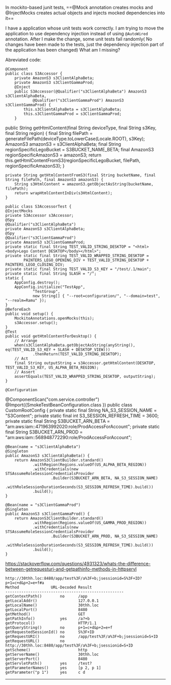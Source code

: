 In mockito-based junit tests, ==@Mock annotation creates mocks and @InjectMocks creates actual objects and injects mocked dependencies into it==

I have a application whose unit tests work correctly. 
I am trying to move the application to use dependency injection instead of using `@AutoWired` annotation. 
After I make the change, some unit tests fail randomly(
    No changes have been made to the tests, just the dependency injection part of the application has been changed)
What am I missing?

Abreviated code:

    @Component
    public class S3Accessor {
        private AmazonS3 s3ClientAlphaBeta;
        private AmazonS3 s3ClientGammaProd;
        @Inject
        public S3Accessor(@Qualifier("s3ClientAlphaBeta") AmazonS3 s3ClientAlphaBeta,
                @Qualifier("s3ClientGammaProd") AmazonS3 s3ClientGammaProd) {
            this.s3ClientAlphaBeta = s3ClientAlphaBeta;
            this.s3ClientGammaProd = s3ClientGammaProd;
        }
public String getHtmlContent(final String deviceType, final String s3Key, final String region) {
        final String filePath = generateFilePath(deviceType.toLowerCase(Locale.ROOT), s3Key);
        AmazonS3 amazonS3 = s3ClientAlphaBeta;
        final String regionSpecificLegoBucket = S3BUCKET_NAME_BETA;
        final AmazonS3 regionSpecificAmazonS3 = amazonS3;
        return this.getHtmlContentFromS3(regionSpecificLegoBucket, filePath, regionSpecificAmazonS3);
    }

    private String getHtmlContentFromS3(final String bucketName, final String filePath, final AmazonS3 amazonS3) {
        String s3HtmlContent = amazonS3.getObjectAsString(bucketName, filePath);
        return wrapHtmlContentInDiv(s3HtmlContent);
    }
    
    public class S3AccessorTest {
    @InjectMocks
    private S3Accessor s3Accessor;
    @Spy
    @Qualifier("s3ClientAlphaBeta")
    private AmazonS3 s3ClientAlphaBeta;
    @Spy
    @Qualifier("s3ClientGammaProd")
    private AmazonS3 s3ClientGammaProd;
    private static final String TEST_VALID_STRING_DESKTOP = "<html><body>Lego Content DESKTOP</body></html>";
    private static final String TEST_VALID_WRAPPED_STRING_DESKTOP =
            PAINTERS_LEGO_OPENING_DIV + TEST_VALID_STRING_DESKTOP + PAINTERS_LEGO_CLOSING_DIV;
    private static final String TEST_VALID_S3_KEY = "/test/.1/main";
    private static final String SLASH = "/";
    static {
        AppConfig.destroy();
        AppConfig.initialize("TestApp",
                "TestGroup",
                new String[] { "--root=configuration/", "--domain=test", "--realm=Ramu" });
    }
    @BeforeEach
    public void setup() {
        MockitoAnnotations.openMocks(this);
        s3Accessor.setup();
    }
    @Test
    public void getHtmlContentForDesktop() {
        // Arrange
        when(s3ClientAlphaBeta.getObjectAsString(anyString(), eq(TEST_VALID_S3_KEY + SLASH + DESKTOP_VIEW)))
                .thenReturn(TEST_VALID_STRING_DESKTOP);
        // Act
        final String outputString = s3Accessor.getHtmlContent(DESKTOP, TEST_VALID_S3_KEY, US_ALPHA_BETA_REGION);
        // Assert
        assertEquals(TEST_VALID_WRAPPED_STRING_DESKTOP, outputString);
    }
    
    @Configuration
@ComponentScan("com.service.controller")
@Import({SmokeTestBeanConfiguration.class })
public class CustomRootConfig {
    private static final String NA_S3_SESSION_NAME = "S3Content";
    private static final int S3_SESSION_REFRESH_TIME = 3600;
    private static final String S3BUCKET_ARN_BETA = "arn:aws:iam::471963992020:role/ProdAccessForAccount";
    private static final String S3BUCKET_ARN_PROD = "arn:aws:iam::568948772290:role/ProdAccessForAccount";

    @Bean(name = "s3ClientAlphaBeta")
    @Singleton
    public AmazonS3 s3ClientAlphaBeta() {
        return AmazonS3ClientBuilder.standard()
                .withRegion(Regions.valueOf(US_ALPHA_BETA_REGION))
                .withCredentials(new STSAssumeRoleSessionCredentialsProvider
                        .Builder(S3BUCKET_ARN_BETA, NA_S3_SESSION_NAME)
                        .withRoleSessionDurationSeconds(S3_SESSION_REFRESH_TIME).build())
                .build();
    }
    
    @Bean(name = "s3ClientGammaProd")
    @Singleton
    public AmazonS3 s3ClientGammaProd() {
        return AmazonS3ClientBuilder.standard()
                .withRegion(Regions.valueOf(US_GAMMA_PROD_REGION))
                .withCredentials(new STSAssumeRoleSessionCredentialsProvider
                        .Builder(S3BUCKET_ARN_PROD, NA_S3_SESSION_NAME)
                        .withRoleSessionDurationSeconds(S3_SESSION_REFRESH_TIME).build())
                .build();
    }

https://stackoverflow.com/questions/4931323/whats-the-difference-between-getrequesturi-and-getpathinfo-methods-in-httpservl

```
http://30thh.loc:8480/app/test%3F/a%3F+b;jsessionid=S%3F+ID?p+1=c+d&p+2=e+f#a
Method              URL-Decoded Result           
----------------------------------------------------
getContextPath()        no      /app
getLocalAddr()                  127.0.0.1
getLocalName()                  30thh.loc
getLocalPort()                  8480
getMethod()                     GET
getPathInfo()           yes     /a?+b
getProtocol()                   HTTP/1.1
getQueryString()        no      p+1=c+d&p+2=e+f
getRequestedSessionId() no      S%3F+ID
getRequestURI()         no      /app/test%3F/a%3F+b;jsessionid=S+ID
getRequestURL()         no      http://30thh.loc:8480/app/test%3F/a%3F+b;jsessionid=S+ID
getScheme()                     http
getServerName()                 30thh.loc
getServerPort()                 8480
getServletPath()        yes     /test?
getParameterNames()     yes     [p 2, p 1]
getParameter("p 1")     yes     c d
```

----------

